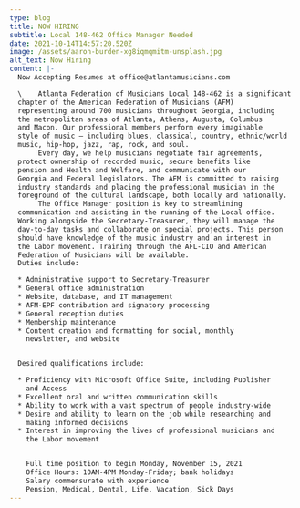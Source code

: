 ```yaml
---
type: blog
title: NOW HIRING
subtitle: Local 148-462 Office Manager Needed
date: 2021-10-14T14:57:20.520Z
image: /assets/aaron-burden-xg8iqmqmitm-unsplash.jpg
alt_text: Now Hiring
content: |-
  Now Accepting Resumes at office@atlantamusicians.com 

  \    Atlanta Federation of Musicians Local 148-462 is a significant
  chapter of the American Federation of Musicians (AFM)
  representing around 700 musicians throughout Georgia, including
  the metropolitan areas of Atlanta, Athens, Augusta, Columbus
  and Macon. Our professional members perform every imaginable
  style of music – including blues, classical, country, ethnic/world
  music, hip-hop, jazz, rap, rock, and soul.
       Every day, we help musicians negotiate fair agreements,
  protect ownership of recorded music, secure benefits like
  pension and Health and Welfare, and communicate with our
  Georgia and Federal legislators. The AFM is committed to raising
  industry standards and placing the professional musician in the
  foreground of the cultural landscape, both locally and nationally.
       The Office Manager position is key to streamlining
  communication and assisting in the running of the Local office.
  Working alongside the Secretary-Treasurer, they will manage the
  day-to-day tasks and collaborate on special projects. This person
  should have knowledge of the music industry and an interest in
  the Labor movement. Training through the AFL-CIO and American
  Federation of Musicians will be available.
  Duties include:

  * Administrative support to Secretary-Treasurer
  * General office administration
  * Website, database, and IT management
  * AFM-EPF contribution and signatory processing
  * General reception duties
  * Membership maintenance
  * Content creation and formatting for social, monthly
    newsletter, and website


  Desired qualifications include:

  * Proficiency with Microsoft Office Suite, including Publisher
    and Access
  * Excellent oral and written communication skills
  * Ability to work with a vast spectrum of people industry-wide
  * Desire and ability to learn on the job while researching and
    making informed decisions
  * Interest in improving the lives of professional musicians and
    the Labor movement


    Full time position to begin Monday, November 15, 2021
    Office Hours: 10AM-4PM Monday-Friday; bank holidays
    Salary commensurate with experience
    Pension, Medical, Dental, Life, Vacation, Sick Days
---
```

